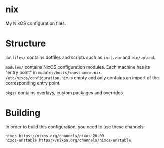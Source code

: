 # nix

My NixOS configuration files.

# Structure

`dotfiles/` contains dotfiles and scripts such as `init.vim` and
`bin/upload`.

`modules/` contains NixOS configuration modules. Each machine has its
"entry point" in `modules/hosts/<hostname>.nix`. `/etc/nixos/configuration.nix`
is empty and only contains an import of the corresponding entry point.

`pkgs/` contains overlays, custom packages and overrides.

# Building

In order to build this configuration, you need to use these channels:

```
nixos https://nixos.org/channels/nixos-20.09
nixos-unstable https://nixos.org/channels/nixos-unstable
```
